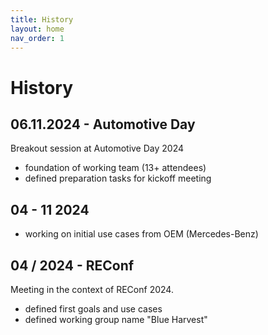 ```yaml
---
title: History
layout: home
nav_order: 1
---
```


# History

## 06.11.2024 - Automotive Day
Breakout session at Automotive Day 2024

* foundation of working team (13+ attendees)
* defined preparation tasks for kickoff meeting

## 04 - 11 2024

* working on initial use cases from OEM (Mercedes-Benz)

## 04 / 2024 - REConf
Meeting in the context of REConf 2024.

* defined first goals and use cases
* defined working group name "Blue Harvest"